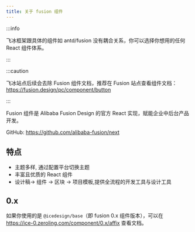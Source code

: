 ```yaml
---
title: 关于 fusion 组件
---
```


:::info

飞冰框架跟具体的组件如 antd/fusion 没有耦合关系，你可以选择你想用的任何 React 组件体系。

:::

:::caution

飞冰站点后续会去除 Fusion 组件文档，推荐在 Fusion 站点查看组件文档：https://fusion.design/pc/component/button

:::

Fusion 组件是 Alibaba Fusion Design 的官方 React 实现，赋能企业中后台产品开发。

GitHub: https://github.com/alibaba-fusion/next

## 特点

- 主题多样, 通过配置平台切换主题
- 丰富且优质的 React 组件
- 设计稿-> 组件 -> 区块 -> 项目模板,提供全流程的开发工具与设计工具

## 0.x

如果你使用的是 `@icedesign/base`（即 fusion 0.x 组件版本），可以在 https://ice-0.zeroling.com/component/0.x/affix 查看文档。
